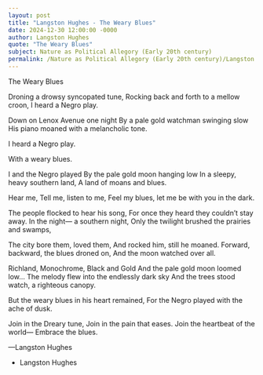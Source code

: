 ```yaml
---
layout: post
title: "Langston Hughes - The Weary Blues"
date: 2024-12-30 12:00:00 -0000
author: Langston Hughes
quote: "The Weary Blues"
subject: Nature as Political Allegory (Early 20th century)
permalink: /Nature as Political Allegory (Early 20th century)/Langston Hughes/Langston Hughes - The Weary Blues
---
```


The Weary Blues

Droning a drowsy syncopated tune,
Rocking back and forth to a mellow croon,
I heard a Negro play.

Down on Lenox Avenue one night
By a pale gold watchman swinging slow
His piano moaned with a melancholic tone.

I heard a Negro play.

With a weary blues.


I and the Negro played
By the pale gold moon hanging low
In a sleepy, heavy southern land,
A land of moans and blues.

Hear me, Tell me, listen to me,
Feel my blues, let me be with you in the dark.

The people flocked to hear his song,
For once they heard they couldn’t stay away.
In the night—  a southern night,
Only the twilight brushed the prairies and swamps,

The city bore them, loved them,
And rocked him, still he moaned.
Forward, backward, the blues droned on,
And the moon watched over all. 

Richland, Monochrome, Black and Gold
And the pale gold moon loomed low…
The melody flew into the endlessly dark sky
And the trees stood watch, a righteous canopy.

But the weary blues in his heart remained,
For the Negro played with the ache of dusk.











Join in the Dreary tune,
Join in the pain that eases.
Join the heartbeat of the world—
Embrace the blues.

—Langston Hughes

- Langston Hughes
